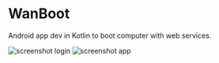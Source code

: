 # WanBoot
Android app dev in Kotlin to boot computer with web services.


![screenshot login](https://raw.github.com/Crmbl/WanBoot/master/1.png)
![screenshot app](https://raw.github.com/Crmbl/WanBoot/master/2.png)
